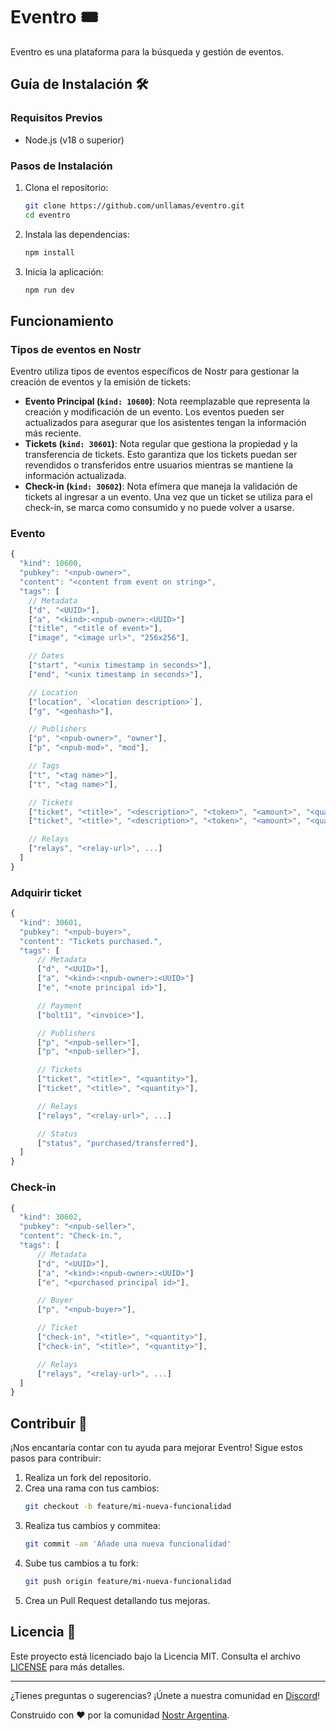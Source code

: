 # Eventro 🎟️

Eventro es una plataforma para la búsqueda y gestión de eventos.

## Guía de Instalación 🛠️

### Requisitos Previos

- Node.js (v18 o superior)

### Pasos de Instalación

1. Clona el repositorio:
   ```bash
   git clone https://github.com/unllamas/eventro.git
   cd eventro
   ```

2. Instala las dependencias:
   ```bash
   npm install
   ```

3. Inicia la aplicación:
   ```bash
   npm run dev
   ```

## Funcionamiento 

### Tipos de eventos en Nostr

Eventro utiliza tipos de eventos específicos de Nostr para gestionar la creación de eventos y la emisión de tickets:

- **Evento Principal (`kind: 10600`)**: Nota reemplazable que representa la creación y modificación de un evento. Los eventos pueden ser actualizados para asegurar que los asistentes tengan la información más reciente.
- **Tickets (`kind: 30601`)**: Nota regular que gestiona la propiedad y la transferencia de tickets. Esto garantiza que los tickets puedan ser revendidos o transferidos entre usuarios mientras se mantiene la información actualizada.
- **Check-in (`kind: 30602`)**: Nota efímera que maneja la validación de tickets al ingresar a un evento. Una vez que un ticket se utiliza para el check-in, se marca como consumido y no puede volver a usarse.

### Evento 

```js
{
  "kind": 10600,
  "pubkey": "<npub-owner>",
  "content": "<content from event on string>",
  "tags": [
    // Metadata
    ["d", "<UUID>"],
    ["a", "<kind>:<npub-owner>:<UUID>"]
    ["title", "<title of event>"],
    ["image", "<image url>", "256x256"],

    // Dates
    ["start", "<unix timestamp in seconds>"],
    ["end", "<unix timestamp in seconds>"],

    // Location
    ["location", `<location description>`],
    ["g", "<geohash>"],

    // Publishers
    ["p", "<npub-owner>", "owner"],
    ["p", "<npub-mod>", "mod"],

    // Tags
    ["t", "<tag name>"],
    ["t", "<tag name>"],

    // Tickets
    ["ticket", "<title>", "<description>", "<token>", "<amount>", "<quantity>"],
    ["ticket", "<title>", "<description>", "<token>", "<amount>", "<quantity>"],

    // Relays
    ["relays", "<relay-url>", ...]
  ]
}
```

### Adquirir ticket

```js
{
  "kind": 30601,
  "pubkey": "<npub-buyer>",
  "content": "Tickets purchased.",
  "tags": [
      // Metadata
      ["d", "<UUID>"],
      ["a", "<kind>:<npub-owner>:<UUID>"]
      ["e", "<note principal id>"],

      // Payment
      ["bolt11", "<invoice>"],

      // Publishers
      ["p", "<npub-seller>"],
      ["p", "<npub-seller>"],

      // Tickets
      ["ticket", "<title>", "<quantity>"],
      ["ticket", "<title>", "<quantity>"],

      // Relays
      ["relays", "<relay-url>", ...]

      // Status
      ["status", "purchased/transferred"],
  ]
}
```

### Check-in

```js
{
  "kind": 30602,
  "pubkey": "<npub-seller>",
  "content": "Check-in.",
  "tags": [
      // Metadata
      ["d", "<UUID>"],
      ["a", "<kind>:<npub-owner>:<UUID>"]
      ["e", "<purchased principal id>"],

      // Buyer
      ["p", "<npub-buyer>"],

      // Ticket
      ["check-in", "<title>", "<quantity>"],
      ["check-in", "<title>", "<quantity>"],

      // Relays
      ["relays", "<relay-url>", ...]
  ]
}
```


## Contribuir 🤝

¡Nos encantaría contar con tu ayuda para mejorar Eventro! Sigue estos pasos para contribuir:

1. Realiza un fork del repositorio.
2. Crea una rama con tus cambios:
   ```bash
   git checkout -b feature/mi-nueva-funcionalidad
   ```
3. Realiza tus cambios y commitea:
   ```bash
   git commit -am 'Añade una nueva funcionalidad'
   ```
4. Sube tus cambios a tu fork:
   ```bash
   git push origin feature/mi-nueva-funcionalidad
   ```
5. Crea un Pull Request detallando tus mejoras.

## Licencia 📄

Este proyecto está licenciado bajo la Licencia MIT. Consulta el archivo [LICENSE](LICENSE) para más detalles.

---

¿Tienes preguntas o sugerencias? ¡Únete a nuestra comunidad en [Discord](https://discord.gg/QESv76truh)!

Construido con ❤️ por la comunidad [Nostr Argentina](https://github.com/nostr-arg).